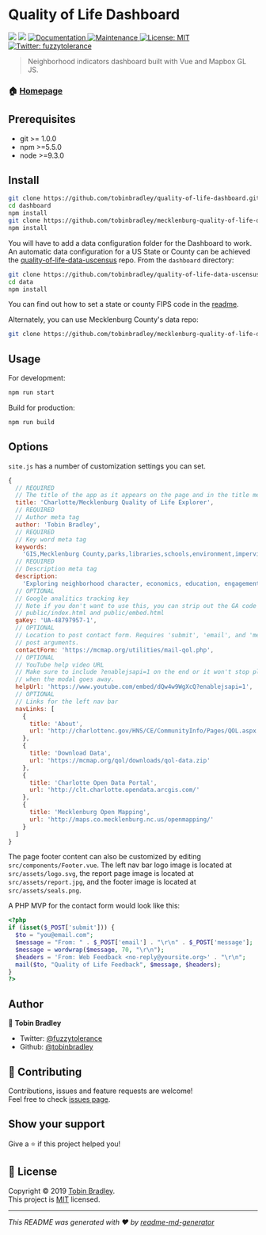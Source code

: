 # Quality of Life Dashboard

<p>
  <img src="https://img.shields.io/badge/npm-%3E%3D5.5.0-blue.svg" />
  <img src="https://img.shields.io/badge/node-%3E%3D9.3.0-blue.svg" />
  <a href="https://github.com/tobinbradley/quality-of-life-dashboard#readme">
    <img alt="Documentation" src="https://img.shields.io/badge/documentation-yes-brightgreen.svg" target="_blank" />
  </a>
  <a href="https://github.com/tobinbradley/quality-of-life-dashboard/graphs/commit-activity">
    <img alt="Maintenance" src="https://img.shields.io/badge/Maintained%3F-yes-green.svg" target="_blank" />
  </a>
  <a href="https://github.com/tobinbradley/quality-of-life-dashboard/blob/master/LICENSE">
    <img alt="License: MIT" src="https://img.shields.io/badge/License-MIT-yellow.svg" target="_blank" />
  </a>
  <a href="https://twitter.com/fuzzytolerance">
    <img alt="Twitter: fuzzytolerance" src="https://img.shields.io/twitter/follow/fuzzytolerance.svg?style=social" target="_blank" />
  </a>
</p>

> Neighborhood indicators dashboard built with Vue and Mapbox GL JS.

### 🏠 [Homepage](https://github.com/tobinbradley/quality-of-life-dashboard)

## Prerequisites

- git >= 1.0.0
- npm >=5.5.0
- node >=9.3.0

## Install

```sh
git clone https://github.com/tobinbradley/quality-of-life-dashboard.git dashboard
cd dashboard
npm install
git clone https://github.com/tobinbradley/mecklenburg-quality-of-life-data.git data
npm install
```

You will have to add a data configuration folder for the Dashboard to work. An automatic data configuration for a US State or County can be achieved the [quality-of-life-data-uscensus](https://github.com/tobinbradley/quality-of-life-data-uscensus) repo. From the `dashboard` directory: 

```sh
git clone https://github.com/tobinbradley/quality-of-life-data-uscensus.git data
cd data
npm install
```

You can find out how to set a state or county FIPS code in the [readme](https://github.com/tobinbradley/quality-of-life-data-uscensus).

Alternately, you can use Mecklenburg County's data repo:

```sh
git clone https://github.com/tobinbradley/mecklenburg-quality-of-life-data.git data
```


## Usage

For development:

```sh
npm run start
```

Build for production:

```sh
npm run build
```

## Options

`site.js` has a number of customization settings you can set.

```javascript
{
  // REQUIRED
  // The title of the app as it appears on the page and in the title meta
  title: 'Charlotte/Mecklenburg Quality of Life Explorer',
  // REQUIRED
  // Author meta tag
  author: 'Tobin Bradley',
  // REQUIRED
  // Key word meta tag
  keywords:
    'GIS,Mecklenburg County,parks,libraries,schools,environment,impervious surface,floodplain,zoning,assessment,tax,photos,government',
  // REQUIRED
  // Description meta tag
  description:
    'Exploring neighborhood character, economics, education, engagement, environment, health, housing, safety and transportation.',
  // OPTIONAL
  // Google analitics tracking key
  // Note if you don't want to use this, you can strip out the GA code in
  // public/index.html and public/embed.html
  gaKey: 'UA-48797957-1',
  // OPTIONAL
  // Location to post contact form. Requires 'submit', 'email', and 'message'
  // post arguments.
  contactForm: 'https://mcmap.org/utilities/mail-qol.php',
  // OPTIONAL
  // YouTube help video URL
  // Make sure to include ?enablejsapi=1 on the end or it won't stop playing
  // when the modal goes away.
  helpUrl: 'https://www.youtube.com/embed/dQw4w9WgXcQ?enablejsapi=1',
  // OPTIONAL
  // Links for the left nav bar
  navLinks: [
    {
      title: 'About',
      url: 'http://charlottenc.gov/HNS/CE/CommunityInfo/Pages/QOL.aspx'
    },
    {
      title: 'Download Data',
      url: 'https://mcmap.org/qol/downloads/qol-data.zip'
    },
    {
      title: 'Charlotte Open Data Portal',
      url: 'http://clt.charlotte.opendata.arcgis.com/'
    },
    {
      title: 'Mecklenburg Open Mapping',
      url: 'http://maps.co.mecklenburg.nc.us/openmapping/'
    }
  ]
}
```

The page footer content can also be customized by editing `src/components/Footer.vue`. The left nav bar logo image is located at `src/assets/logo.svg`, the report page image is located at `src/assets/report.jpg`, and the footer image is located at `src/assets/seals.png`.

A PHP MVP for the contact form would look like this:

```php
<?php
if (isset($_POST['submit'])) {
  $to = "you@email.com";
  $message = "From: " . $_POST['email'] . "\r\n" . $_POST['message'];
  $message = wordwrap($message, 70, "\r\n");
  $headers = 'From: Web Feedback <no-reply@yoursite.org>' . "\r\n";
  mail($to, "Quality of Life Feedback", $message, $headers);
}
?>
```

## Author

👤 **Tobin Bradley**

* Twitter: [@fuzzytolerance](https://twitter.com/fuzzytolerance)
* Github: [@tobinbradley](https://github.com/tobinbradley)

## 🤝 Contributing

Contributions, issues and feature requests are welcome!<br />Feel free to check [issues page](https://github.com/tobinbradley/quality-of-life-dashboard/issues).

## Show your support

Give a ⭐️ if this project helped you!

## 📝 License

Copyright © 2019 [Tobin Bradley](https://github.com/tobinbradley).<br />
This project is [MIT](https://github.com/tobinbradley/quality-of-life-dashboard/blob/master/LICENSE) licensed.

***
_This README was generated with ❤️ by [readme-md-generator](https://github.com/kefranabg/readme-md-generator)_